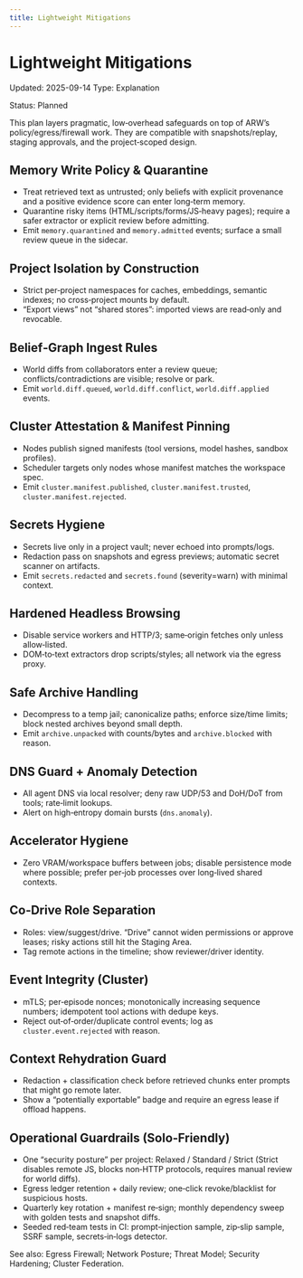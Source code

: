 ```yaml
---
title: Lightweight Mitigations
---
```


# Lightweight Mitigations

Updated: 2025-09-14
Type: Explanation

Status: Planned

This plan layers pragmatic, low‑overhead safeguards on top of ARW’s policy/egress/firewall work. They are compatible with snapshots/replay, staging approvals, and the project‑scoped design.

## Memory Write Policy & Quarantine
- Treat retrieved text as untrusted; only beliefs with explicit provenance and a positive evidence score can enter long‑term memory.
- Quarantine risky items (HTML/scripts/forms/JS‑heavy pages); require a safer extractor or explicit review before admitting.
- Emit `memory.quarantined` and `memory.admitted` events; surface a small review queue in the sidecar.

## Project Isolation by Construction
- Strict per‑project namespaces for caches, embeddings, semantic indexes; no cross‑project mounts by default.
- “Export views” not “shared stores”: imported views are read‑only and revocable.

## Belief‑Graph Ingest Rules
- World diffs from collaborators enter a review queue; conflicts/contradictions are visible; resolve or park.
- Emit `world.diff.queued`, `world.diff.conflict`, `world.diff.applied` events.

## Cluster Attestation & Manifest Pinning
- Nodes publish signed manifests (tool versions, model hashes, sandbox profiles).
- Scheduler targets only nodes whose manifest matches the workspace spec.
- Emit `cluster.manifest.published`, `cluster.manifest.trusted`, `cluster.manifest.rejected`.

## Secrets Hygiene
- Secrets live only in a project vault; never echoed into prompts/logs.
- Redaction pass on snapshots and egress previews; automatic secret scanner on artifacts.
- Emit `secrets.redacted` and `secrets.found` (severity=warn) with minimal context.

## Hardened Headless Browsing
- Disable service workers and HTTP/3; same‑origin fetches only unless allow‑listed.
- DOM‑to‑text extractors drop scripts/styles; all network via the egress proxy.

## Safe Archive Handling
- Decompress to a temp jail; canonicalize paths; enforce size/time limits; block nested archives beyond small depth.
- Emit `archive.unpacked` with counts/bytes and `archive.blocked` with reason.

## DNS Guard + Anomaly Detection
- All agent DNS via local resolver; deny raw UDP/53 and DoH/DoT from tools; rate‑limit lookups.
- Alert on high‑entropy domain bursts (`dns.anomaly`).

## Accelerator Hygiene
- Zero VRAM/workspace buffers between jobs; disable persistence mode where possible; prefer per‑job processes over long‑lived shared contexts.

## Co‑Drive Role Separation
- Roles: view/suggest/drive. “Drive” cannot widen permissions or approve leases; risky actions still hit the Staging Area.
- Tag remote actions in the timeline; show reviewer/driver identity.

## Event Integrity (Cluster)
- mTLS; per‑episode nonces; monotonically increasing sequence numbers; idempotent tool actions with dedupe keys.
- Reject out‑of‑order/duplicate control events; log as `cluster.event.rejected` with reason.

## Context Rehydration Guard
- Redaction + classification check before retrieved chunks enter prompts that might go remote later.
- Show a “potentially exportable” badge and require an egress lease if offload happens.

## Operational Guardrails (Solo‑Friendly)
- One “security posture” per project: Relaxed / Standard / Strict (Strict disables remote JS, blocks non‑HTTP protocols, requires manual review for world diffs).
- Egress ledger retention + daily review; one‑click revoke/blacklist for suspicious hosts.
- Quarterly key rotation + manifest re‑sign; monthly dependency sweep with golden tests and snapshot diffs.
- Seeded red‑team tests in CI: prompt‑injection sample, zip‑slip sample, SSRF sample, secrets‑in‑logs detector.

See also: Egress Firewall; Network Posture; Threat Model; Security Hardening; Cluster Federation.
